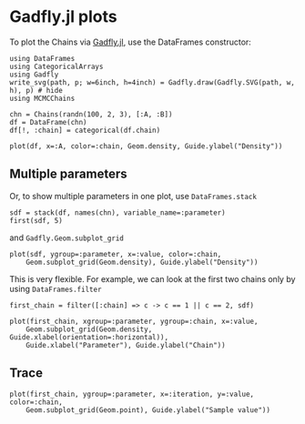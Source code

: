 # Gadfly.jl plots

To plot the Chains via [Gadfly.jl](https://github.com/GiovineItalia/Gadfly.jl), use the DataFrames constructor:

```@example gadfly
using DataFrames
using CategoricalArrays
using Gadfly
write_svg(path, p; w=6inch, h=4inch) = Gadfly.draw(Gadfly.SVG(path, w, h), p) # hide
using MCMCChains

chn = Chains(randn(100, 2, 3), [:A, :B])
df = DataFrame(chn)
df[!, :chain] = categorical(df.chain)

plot(df, x=:A, color=:chain, Geom.density, Guide.ylabel("Density"))
```

## Multiple parameters

Or, to show multiple parameters in one plot, use `DataFrames.stack`

```@example gadfly
sdf = stack(df, names(chn), variable_name=:parameter)
first(sdf, 5)
```

and `Gadfly.Geom.subplot_grid`

```@example gadfly
plot(sdf, ygroup=:parameter, x=:value, color=:chain,
    Geom.subplot_grid(Geom.density), Guide.ylabel("Density"))
```

This is very flexible.
For example, we can look at the first two chains only by using `DataFrames.filter`

```@example gadfly
first_chain = filter([:chain] => c -> c == 1 || c == 2, sdf)

plot(first_chain, xgroup=:parameter, ygroup=:chain, x=:value,
    Geom.subplot_grid(Geom.density, Guide.xlabel(orientation=:horizontal)),
    Guide.xlabel("Parameter"), Guide.ylabel("Chain"))
```

## Trace

```@example gadfly
plot(first_chain, ygroup=:parameter, x=:iteration, y=:value, color=:chain,
    Geom.subplot_grid(Geom.point), Guide.ylabel("Sample value"))
```
